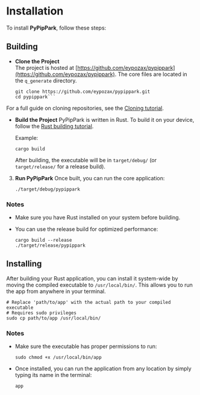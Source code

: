 # Installation

To install **PyPipPark**, follow these steps:

## Building

-  **Clone the Project**  
   The project is hosted at [https://github.com/eypozax/pypippark](https://github.com/eypozax/pypippark). The core files are located in the `q_generate` directory.  

    ```
    git clone https://github.com/eypozax/pypippark.git
    cd pypippark```

For a full guide on cloning repositories, see the [Cloning tutorial](../gg/clone.md).

-  **Build the Project**
   PyPipPark is written in Rust. To build it on your device, follow the [Rust building tutorial](../gg/build.md#rust-programming-language).

   Example:

   ```
   cargo build
   ```

   After building, the executable will be in `target/debug/` (or `target/release/` for a release build).

3. **Run PyPipPark**
   Once built, you can run the core application:

    ```
    ./target/debug/pypippark
    ```

### Notes

* Make sure you have Rust installed on your system before building.
* You can use the release build for optimized performance:

    ```
    cargo build --release
    ./target/release/pypippark
    ```

## Installing

After building your Rust application, you can install it system-wide by moving the compiled executable to `/usr/local/bin/`. This allows you to run the app from anywhere in your terminal.

```
# Replace 'path/to/app' with the actual path to your compiled executable
# Requires sudo privileges
sudo cp path/to/app /usr/local/bin/
```

### Notes

* Make sure the executable has proper permissions to run:

    ```
    sudo chmod +x /usr/local/bin/app
    ```

* Once installed, you can run the application from any location by simply typing its name in the terminal:

    ```
    app
    ```